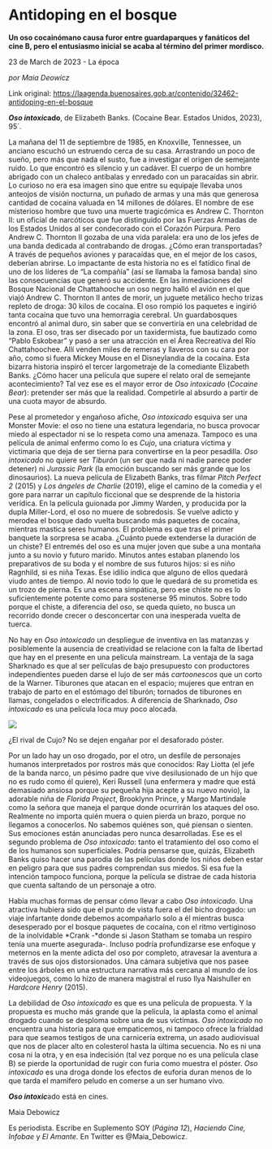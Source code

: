 # Antidoping en el bosque

**Un oso cocainómano causa furor entre guardaparques y fanáticos del cine B, pero el entusiasmo inicial se acaba al término del primer mordisco.**

23 de March de 2023 - La época

_por Maia Deowicz_

Link original: https://laagenda.buenosaires.gob.ar/contenido/32462-antidoping-en-el-bosque



*****Oso intoxic***ado**, de Elizabeth Banks. (Cocaine Bear. Estados Unidos, 2023), 95´.




La mañana del 11 de septiembre de 1985, en Knoxville, Tennessee, un anciano escuchó un estruendo cerca de su casa. Arrastrando un poco de sueño, pero más que nada el susto, fue a investigar el origen de semejante ruido. Lo que encontró es silencio y un cadáver. El cuerpo de un hombre abrigado con un chaleco antibalas y enredado con un paracaídas sin abrir. Lo curioso no era esa imagen sino que entre su equipaje llevaba unos anteojos de visión nocturna, un puñado de armas y una más que generosa cantidad de cocaína valuada en 14 millones de dólares. El nombre de ese misterioso hombre que tuvo una muerte tragicómica es Andrew C. Thornton II: un oficial de narcóticos que fue distinguido por las Fuerzas Armadas de los Estados Unidos al ser condecorado con el Corazón Púrpura. Pero Andrew C. Thornton II gozaba de una vida paralela: era uno de los jefes de una banda dedicada al contrabando de drogas. ¿Cómo eran transportadas? A través de pequeños aviones y paracaídas que, en el mejor de los casos, deberían abrirse. Lo impactante de esta historia no es el fatídico final de uno de los líderes de “La compañía” (así se llamaba la famosa banda) sino las consecuencias que generó su accidente. En las inmediaciones del Bosque Nacional de Chattahooche un oso negro halló el avión en el que viajó Andrew C. Thornton II antes de morir, un juguete metálico hecho trizas repleto de droga: 30 kilos de cocaína. El oso rompió los paquetes e ingirió tanta cocaína que tuvo una hemorragia cerebral. Un guardabosques encontró al animal duro, sin saber que se convertiría en una celebridad de la zona. El oso, tras ser disecado por un taxidermista, fue bautizado como “Pablo Eskobear” y pasó a ser una atracción en el Área Recreativa del Río Chattahoochee. Allí venden miles de remeras y llaveros con su cara por año, como si fuera Mickey Mouse en el Disneylandia de la cocaína. Esta bizarra historia inspiró el tercer largometraje de la comediante Elizabeth Banks. ¿Cómo hacer una película que supere el relato oral de semejante acontecimiento? Tal vez ese es el mayor error de *Oso intoxicado* (*Cocaine Bear*): pretender ser más que la realidad. Competirle al absurdo a partir de una cuota mayor de absurdo.




Pese al prometedor y engañoso afiche, *Oso intoxicado* esquiva ser una Monster Movie: el oso no tiene una estatura legendaria, no busca provocar miedo al espectador ni se lo respeta como una amenaza. Tampoco es una película de animal enfermo como lo es *Cujo*, una criatura víctima y victimaria que deja de ser tierna para convertirse en la peor pesadilla. *Oso intoxicado* no quiere ser *Tiburón* (un ser que nada ni nadie parece poder detener) ni *Jurassic Park* (la emoción buscando ser más grande que los dinosaurios). La nueva película de Elizabeth Banks, tras filmar *Pitch Perfect 2* (2015) y *Los ángeles de Charlie* (2019), elige el camino de la comedia y el gore para narrar un capítulo ficcional que se desprende de la historia verídica. En la película guionada por Jimmy Warden, y producida por la dupla Miller-Lord, el oso no muere de sobredosis. Se vuelve adicto y merodea el bosque dado vuelta buscando más paquetes de cocaína, mientras mastica seres humanos. El problema es que tras el primer banquete la sorpresa se acaba. ¿Cuánto puede extenderse la duración de un chiste? El entremés del oso es una mujer joven que sube a una montaña junto a su novio y futuro marido. Minutos antes estaban planendo los preparativos de su boda y el nombre de sus futuros hijos: si es niño Ragnhild, si es niña Texas. Ese idilio indica que alguno de ellos quedará viudo antes de tiempo. Al novio todo lo que le quedará de su prometida es un trozo de pierna. Es una escena simpática, pero ese chiste no es lo suficientemente potente como para sostenerse 95 minutos. Sobre todo porque el chiste, a diferencia del oso, se queda quieto, no busca un recorrido donde crecer o desconcertar con una inesperada vuelta de tuerca.




No hay en *Oso intoxicado* un despliegue de inventiva en las matanzas y posiblemente la ausencia de creatividad se relacione con la falta de libertad que hay en el presente en una película mainstream. La ventaja de la saga Sharknado es que al ser películas de bajo presupuesto con productores independientes pueden darse el lujo de ser más *cartoonescos* que un corto de la Warner. Tiburones que atacan en el espacio; mujeres que entran en trabajo de parto en el estómago del tiburón; tornados de tiburones en llamas, congelados o electrificados. A diferencia de Sharknado, *Oso intoxicado* es una película loca muy poco alocada.




![](https://cdn.feater.me/files/images/1026501/88324054-2f03-43f4-b5b8-bfd30b23116f.png)




¿El rival de Cujo? No se dejen engañar por el desaforado póster.




Por un lado hay un oso drogado, por el otro, un desfile de personajes humanos interpretados por rostros más que conocidos: Ray Liotta (el jefe de la banda narco, un pésimo padre que vive desilusionado de un hijo que no es rudo como él quiere), Keri Russell (una enfermera y madre que está demasiado ansiosa porque su pequeña hija acepte a su nuevo novio), la adorable niña de *Florida Project*, Brooklynn Prince, y Margo Martindale como la señora que maneja el parque donde ocurrirán los ataques del oso. Realmente no importa quién muera o quien pierda un brazo, porque no llegamos a conocerlos. No sabemos quiénes son, qué piensan o sienten. Sus emociones están anunciadas pero nunca desarrolladas. Ese es el segundo problema de *Oso intoxicado*: tanto el tratamiento del oso como el de los humanos son superficiales. Podría pensarse que, quizás, Elizabeth Banks quiso hacer una parodia de las películas donde los niños deben estar en peligro para que sus padres comprendan sus miedos. Si esa fue la intención tampoco funciona, porque la película se distrae de cada historia que cuenta saltando de un personaje a otro.




Había muchas formas de pensar cómo llevar a cabo *Oso intoxicado*. Una atractiva hubiera sido que el punto de vista fuera el del bicho drogado: un viaje infartante donde debemos acompañarlo solo a él mientras busca desesperado por el bosque paquetes de cocaína, con el ritmo vertiginoso de la inolvidable *Crank -*donde si Jason Statham se tomaba un respiro tenía una muerte asegurada-. Incluso podría profundizarse ese enfoque y meternos en la mente adicta del oso por completo, atravesar la aventura a través de sus ojos distorsionados. Una cámara subjetiva que nos pasee entre los árboles en una estructura narrativa más cercana al mundo de los videojuegos, como lo hizo de manera magistral el ruso Ilya Naishuller en *Hardcore Henry* (2015).




La debilidad de *Oso intoxicado* es que es una película de propuesta. Y la propuesta es mucho más grande que la película, la aplasta como el animal drogado cuando se desploma sobre una de sus víctimas. *Oso intoxicado* no encuentra una historia para que empaticemos, ni tampoco ofrece la frialdad para que seamos testigos de una carnicería extrema, un asado audiovisual que nos de placer alto en colesterol hasta la última secuencia. No es ni una cosa ni la otra, y en esa indecisión (tal vez porque no es una película clase B) se pierde la oportunidad de rugir con furia como muestra el póster. *Oso intoxicado* es una droga donde los efectos de euforia duran menos de lo que tarda el mamífero peludo en comerse a un ser humano vivo.




***Oso intoxic***ado está en cines.




Maia Debowicz




Es periodista. Escribe en Suplemento SOY (*Página 12*), *Haciendo* *Cine, Infobae* y *El Amante*. En Twitter es @Maia\_Debowicz.



